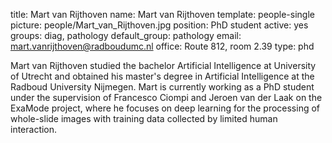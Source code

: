 title: Mart van Rijthoven
name: Mart van Rijthoven
template: people-single
picture: people/Mart_van_Rijthoven.jpg
position: PhD student
active: yes
groups: diag, pathology
default_group: pathology
email: mart.vanrijthoven@radboudumc.nl
office: Route 812, room 2.39
type: phd

Mart van Rijthoven studied the bachelor Artificial Intelligence at University of Utrecht and obtained his master's degree in Artificial Intelligence at the Radboud University Nijmegen. Mart is currently working as a PhD student under the supervision of Francesco Ciompi and Jeroen van der Laak on the ExaMode project, where he focuses on deep learning for the processing of whole-slide images with training data collected by limited human interaction.
